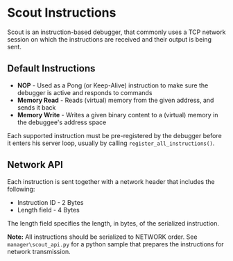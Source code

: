 Scout Instructions
==================
Scout is an instruction-based debugger, that commonly uses a TCP network session on which the instructions are received and their output is being sent.

Default Instructions
--------------------
* **NOP** - Used as a Pong (or Keep-Alive) instruction to make sure the debugger is active and responds to commands
* **Memory Read** - Reads (virtual) memory from the given address, and sends it back
* **Memory Write** - Writes a given binary content to a (virtual) memory in the debuggee's address space

Each supported instruction must be pre-registered by the debugger before it enters his server loop, usually by calling ```register_all_instructions()```.

Network API
-----------
Each instruction is sent together with a network header that includes the following:
* Instruction ID - 2 Bytes
* Length field - 4 Bytes

The length field specifies the length, in bytes, of the serialized instruction.

**Note:** All instructions should be serialized to NETWORK order.
See ```manager\scout_api.py``` for a python sample that prepares the instructions for network transmission.
